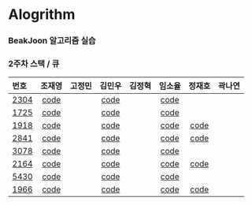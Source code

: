 

# Alogrithm



### BeakJoon 알고리즘 실습

### 2주차 스택 / 큐

|번호|조재영|고정민|김민우|김정혁|임소율|정재호|곽나연|
|:--|:---:|:---:|:---:|:---:|:---:|:---:|:---:|
|[2304](<https://www.acmicpc.net/problem/2304>)|[code](https://github.com/zojae031/Algorithm/blob/2Week/Zojae031/CodingTest/2304.cpp)||[code](<https://github.com/KMinWoo/Algorithm-1/blob/2Week/KMinWoo/2304.cpp>)||[code](<https://github.com/syli9526/Algorithm-1/blob/2Week/syli9526/BJ2304.cpp>)|||
|[1725](<https://www.acmicpc.net/problem/1725>)|[code](https://github.com/zojae031/Algorithm/blob/2Week/Zojae031/CodingTest/1725.cpp)||[code](<https://github.com/KMinWoo/Algorithm-1/blob/2Week/KMinWoo/1725.cpp>)||[code](<https://github.com/syli9526/Algorithm-1/blob/2Week/syli9526/BJ1725.cpp>)|||
|[1918](<https://www.acmicpc.net/problem/1918>)|[code](https://github.com/zojae031/Algorithm/blob/2Week/Zojae031/CodingTest/1918.cpp)||[code](<https://github.com/KMinWoo/Algorithm-1/blob/2Week/KMinWoo/1918.cpp>)||[code](<https://github.com/syli9526/Algorithm-1/blob/2Week/syli9526/BJ1918.cpp>)|[code](https://github.com/Jung-jaeho/Algorithm/tree/2Week/1918.cpp)||
|[2841](<https://www.acmicpc.net/problem/2841>)|[code](https://github.com/zojae031/Algorithm/blob/2Week/Zojae031/CodingTest/2841.cpp)||[code](<https://github.com/KMinWoo/Algorithm-1/blob/2Week/KMinWoo/2841.cpp>)||[code](<https://github.com/syli9526/Algorithm-1/blob/2Week/syli9526/BJ2841.cpp>)|[code](https://github.com/Jung-jaeho/Algorithm/tree/2Week/2841.cpp)||
|[3078](<https://www.acmicpc.net/problem/3078>)|[code](https://github.com/zojae031/Algorithm/blob/2Week/Zojae031/CodingTest/3078.cpp)||[code](<https://github.com/KMinWoo/Algorithm-1/blob/2Week/KMinWoo/3078.cpp>)||[code](<https://github.com/syli9526/Algorithm-1/blob/2Week/syli9526/BJ3078.cpp>)|||
|[2164](<https://www.acmicpc.net/problem/2164>)|[code](https://github.com/zojae031/Algorithm/blob/2Week/Zojae031/CodingTest/2164.cpp)||[code](<https://github.com/KMinWoo/Algorithm-1/blob/2Week/KMinWoo/2164.cpp>)||[code](<https://github.com/syli9526/Algorithm-1/blob/2Week/syli9526/BJ2164.cpp>)|[code](https://github.com/Jung-jaeho/Algorithm/tree/2Week/2614.cpp)||
|[5430](<https://www.acmicpc.net/problem/5430>)|[code](https://github.com/zojae031/Algorithm/blob/2Week/Zojae031/CodingTest/5430.cpp)||[code](<https://github.com/KMinWoo/Algorithm-1/blob/2Week/KMinWoo/5430.cpp>)||[code](<https://github.com/syli9526/Algorithm-1/blob/2Week/syli9526/BJ5430.cpp>)|||
|[1966](<https://www.acmicpc.net/problem/1966>)|[code](https://github.com/zojae031/Algorithm/blob/2Week/Zojae031/CodingTest/1966.cpp)||[code](<https://github.com/KMinWoo/Algorithm-1/blob/2Week/KMinWoo/1966.cpp>)||[code](<https://github.com/syli9526/Algorithm-1/blob/2Week/syli9526/BJ1966.cpp>)|[code](https://github.com/Jung-jaeho/Algorithm/tree/2Week/1966.cpp)||


